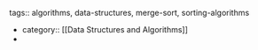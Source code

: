 tags:: algorithms, data-structures, merge-sort, sorting-algorithms

- category:: [[Data Structures and Algorithms]]
-